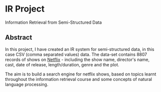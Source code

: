 # IR Project

Information Retrieval from Semi-Structured Data

## Abstract

In this project, I have created an IR system for semi-structured data, in this case CSV (comma separated values) data. The data-set contains 8807 records of shows on [Netflix](https://netflix.com) - including the show name, director's name, cast, date of release, length/duration, genre and the plot.

The aim is to build a search engine for netflix shows, based on topics learnt throughout the information retrieval course and some concepts of natural language processing.
